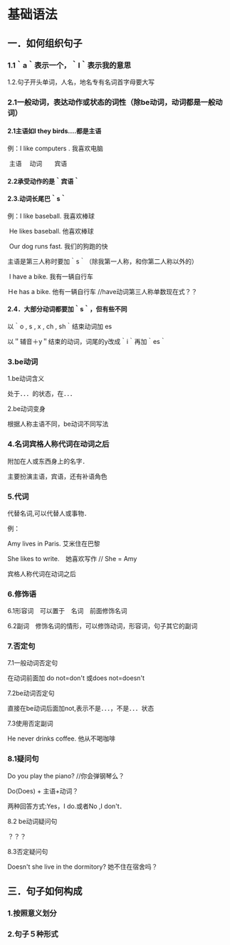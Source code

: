 
# 基础语法

## 一．如何组织句子

### 1.1｀a｀表示一个，｀I｀表示我的意思

1.2.句子开头单词，人名，地名专有名词首字母要大写

### 2.1一般动词，表达动作或状态的词性（除be动词，动词都是一般动词）

#### 2.1主语如I	they	birds....都是主语

例：I 		like		computers	.	我喜欢电脑

​	主语	　动词　　宾语

#### 2.2承受动作的是｀宾语｀

#### 2.3.动词长尾巴｀s｀

例：I		like		baseball.	我喜欢棒球

​	  He 	 likes		baseball.	他喜欢棒球

​	Our  dog 	runs	fast.			我们的狗跑的快 

主语是第三人称时要加｀s｀（除我第一人称，和你第二人称以外的）

​	I	have 	a bike.		我有一辆自行车

Ｈe	has		a bike.		他有一辆自行车		//have动词第三人称单数现在式？？

#### 2.4．大部分动词都要加｀s｀，但有些不同

以｀o	,	s	,	x	,	ch	,	sh｀结束动词加	es

以＂辅音＋y＂结束的动词，词尾的y改成｀i｀再加｀es｀

### 3.be动词

1.be动词含义

处于．．．的状态，在．．．

2.be动词变身

根据人称主语不同，be动词不同写法

### 4.名词宾格人称代词在动词之后

附加在人或东西身上的名字．

主要扮演主语，宾语，还有补语角色

### 5.代词

代替名词,可以代替人或事物．

例：

Amy lives in Paris.	艾米住在巴黎

She likes to write.　她喜欢写作		// She = Amy



宾格人称代词在动词之后



### 6.修饰语

6.1形容词　可以置于　名词　前面修饰名词

6.2副词　修饰名词的情形，可以修饰动词，形容词，句子其它的副词



### 7.否定句

7.1一般动词否定句

在动词前面加 do not=don't 或does not=doesn't

7.2be动词否定句

直接在be动词后面加not,表示不是．．．，不是．．．状态

7.3使用否定副词

He never drinks coffee.	他从不喝咖啡

### 8.1疑问句

Do you play the piano?	//你会弹钢琴么？

Do(Does) + 主语+动词？

两种回答方式:Yes，I do.或者No ,I don't．

8.2 be动词疑问句

？？？

8.3否定疑问句

Doesn't she live in the dormitory?	她不住在宿舍吗？



## 三．句子如何构成

### 1.按照意义划分

### 2.句子５种形式

